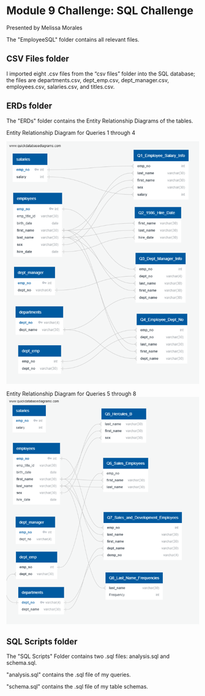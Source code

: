 # Module 9 Challenge: SQL Challenge
Presented by Melissa Morales

The "EmployeeSQL" folder contains all relevant files.

## CSV Files folder

I imported eight .csv files from the “csv files” folder into the SQL database; the files are departments.csv, dept_emp.csv, dept_manager.csv, employees.csv, salaries.csv, and titles.csv.

## ERDs folder

The "ERDs" folder contains the Entity Relationship Diagrams of the tables. 

Entity Relationship Diagram for Queries 1 through 4

![Entity Relationship Diagram for Queries 1 through 4](EmployeeSQL/ERDs/QuickERD_Q1_Q4.png)

Entity Relationship Diagram for Queries 5 through 8
![Entity Relationship Diagram for Queries 5 through 8](EmployeeSQL/ERDs/QuickERD_Q5_Q8.png)

## SQL Scripts folder

The "SQL Scripts" Folder contains two .sql files: analysis.sql and schema.sql. 

"analysis.sql" contains the .sql file of my queries.

"schema.sql" contains the .sql file of my table schemas.
